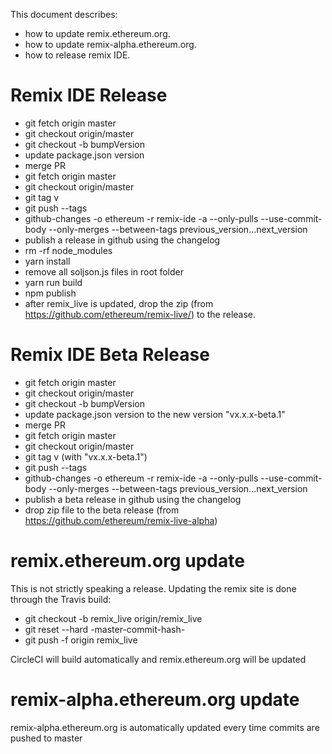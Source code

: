 This document describes:
 - how to update remix.ethereum.org.
 - how to update remix-alpha.ethereum.org.
 - how to release remix IDE.

# Remix IDE Release

 - git fetch origin master
 - git checkout origin/master
 - git checkout -b bumpVersion
 - update package.json version
 - merge PR
 - git fetch origin master
 - git checkout origin/master
 - git tag v<version-number>
 - git push --tags
 - github-changes -o ethereum -r remix-ide -a --only-pulls --use-commit-body --only-merges --between-tags previous_version...next_version
 - publish a release in github using the changelog
 - rm -rf node_modules
 - yarn install
 - remove all soljson.js files in root folder
 - yarn run build
 - npm publish
 - after remix_live is updated, drop the zip (from https://github.com/ethereum/remix-live/) to the release.

# Remix IDE Beta Release
 - git fetch origin master
 - git checkout origin/master
 - git checkout -b bumpVersion
 - update package.json version to the new version "vx.x.x-beta.1"
 - merge PR
 - git fetch origin master
 - git checkout origin/master
 - git tag v<version-number> (with "vx.x.x-beta.1")
 - git push --tags
 - github-changes -o ethereum -r remix-ide -a --only-pulls --use-commit-body --only-merges --between-tags previous_version...next_version
 - publish a beta release in github using the changelog
 - drop zip file to the beta release (from https://github.com/ethereum/remix-live-alpha)
 
# remix.ethereum.org update

This is not strictly speaking a release. Updating the remix site is done through the Travis build:

 - git checkout -b remix_live origin/remix_live
 - git reset --hard -master-commit-hash-
 - git push -f origin remix_live

 CircleCI will build automatically and remix.ethereum.org will be updated

# remix-alpha.ethereum.org update

remix-alpha.ethereum.org is automatically updated every time commits are pushed to master
 
